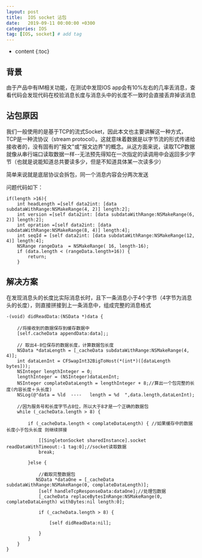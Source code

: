 ```yaml
---
layout: post
title:  IOS socket 沾包
date:   2019-09-11 00:00:00 +0300
categories: IOS
tag: [IOS, socket] # add tag
---
```


* content
{:toc}


## 背景

由于产品中有IM相关功能，在测试中发现IOS app会有10%左右的几率丢消息，查看代码会发现代码在校验消息长度与消息头中的长度不一致时会直接丢弃掉该消息

## 沾包原因

我们一般使用的是基于TCP的流式Socket，因此本文也主要讲解这一种方式，TCP是一种流协议（stream protocol）。这就意味着数据是以字节流的形式传递给接收者的，没有固有的"报文"或"报文边界"的概念。从这方面来说，读取TCP数据就像从串行端口读取数据一样--无法预先得知在一次指定的读调用中会返回多少字节（也就是说能知道总共要读多少，但是不知道具体某一次读多少）

简单来说就是底层协议会拆包，同一个消息内容会分两次发送

问题代码如下：

```
if(length >16){
    int headLength =[self data2int: [data subdataWithRange:NSMakeRange(4, 2)] length:2];
    int version =[self data2int: [data subdataWithRange:NSMakeRange(6, 2)] length:2];
    int opration =[self data2int: [data subdataWithRange:NSMakeRange(8, 4)] length:4];
    int seqId = [self data2int: [data subdataWithRange:NSMakeRange(12, 4)] length:4];
    NSRange rangeData  = NSMakeRange( 16, length-16);
    if (data.length < (rangeData.length+16)) {
        return;
    }
```

## 解决方案

在发现消息头的长度比实际消息长时，且下一条消息小于4个字节（4字节为消息头的长度），则直接拼接到上一条消息中，组成完整的消息格式

```
-(void) didReadData:(NSData *)data {
    
    //将接收到的数据保存到缓存数据中
    [self.cacheData appendData:data];;

    // 取出4-8位保存的数据长度，计算数据包长度
    NSData *dataLength = [_cacheData subdataWithRange:NSMakeRange(4, 4)];
    int dataLenInt = CFSwapInt32BigToHost(*(int*)([dataLength bytes]));
    NSInteger lengthInteger = 0;
    lengthInteger = (NSInteger)dataLenInt;
    NSInteger complateDataLength = lengthInteger + 8;//算出一个包完整的长度(内容长度＋头长度)
    NSLog(@"data = %ld  ----   length = %d  ",data.length,dataLenInt);
    
    //因为服务号和长度字节占8位，所以大于8才是一个正确的数据包
    while (_cacheData.length > 8) {
        
        if (_cacheData.length < complateDataLength) { //如果缓存中的数据长度小于包头长度 则继续拼接

            [[SingletonSocket sharedInstance].socket readDataWithTimeout:-1 tag:0];//socket读取数据
            break;
            
        }else {
            
            //截取完整数据包
           NSData *dataOne = [_cacheData subdataWithRange:NSMakeRange(0, complateDataLength)];
            [self handleTcpResponseData:dataOne];//处理包数据
            [_cacheData replaceBytesInRange:NSMakeRange(0, complateDataLength) withBytes:nil length:0];
            
            if (_cacheData.length > 8) {
                
                [self didReadData:nil];
                
            }
        }
    }
}
```